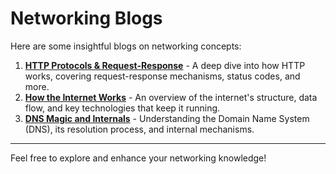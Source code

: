 # Networking Blogs

Here are some insightful blogs on networking concepts:

1. **[HTTP Protocols & Request-Response](https://renilpatel.hashnode.dev/dns-magic-and-internals)** - A deep dive into how HTTP works, covering request-response mechanisms, status codes, and more.
2. **[How the Internet Works](https://renilpatel.hashnode.dev/how-the-internet-works)** - An overview of the internet's structure, data flow, and key technologies that keep it running.
3. **[DNS Magic and Internals](https://renilpatel.hashnode.dev/http-protocols-request-response)** - Understanding the Domain Name System (DNS), its resolution process, and internal mechanisms.

---
Feel free to explore and enhance your networking knowledge!
